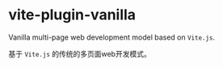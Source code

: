 # vite-plugin-vanilla

Vanilla multi-page web development model based on `Vite.js`.

基于 `Vite.js` 的传统的多页面web开发模式。

